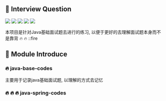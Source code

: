 ## :rocket: Interview Question

![](https://img.shields.io/badge/interview-java-red) 
![](https://img.shields.io/badge/interview-rpc-red) 
![](https://img.shields.io/badge/interview-netty-yellow) 
![](https://img.shields.io/badge/interview-springboot-green) 
![](https://img.shields.io/badge/interview-rpc-blue)

本项目是针对Java基础面试题去进行的练习, 以便于更好的去理解面试题本身而不是靠背 :fire: :fire: ::fire


## :pushpin: Module Introduce

### :fire: java-base-codes

主要用于记录java基础面试题, 以理解的方式去记忆

### :fire: :fire: :fire:  java-spring-codes